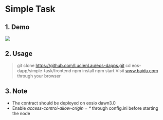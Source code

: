 # Simple Task

## 1. Demo
![](simple-task.gif)

## 2. Usage
> git clone https://github.com/LucienLau/eos-dapps.git
> cd eos-dapp/simple-task/frontend
> npm install
> npm start
Visit www.baidu.com through your browser

## 3. Note
* The contract should be deployed on eosio dawn3.0
* Enable *access-control-allow-origin = \** through config.ini before starting the node 
